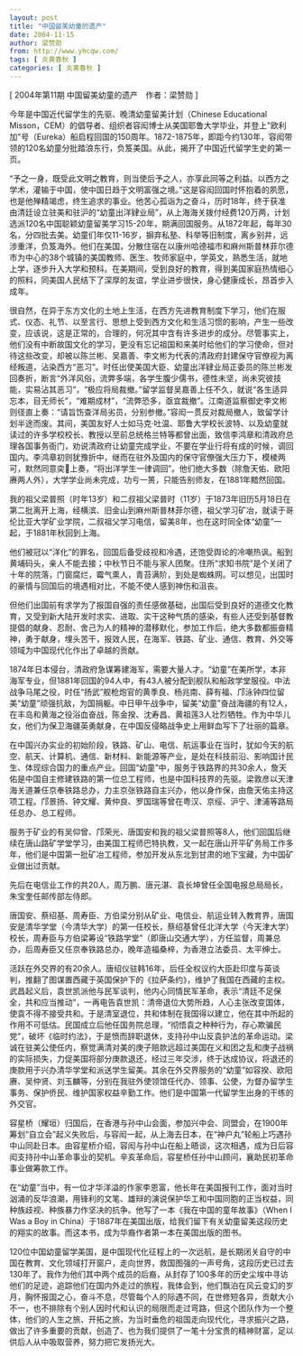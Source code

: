 ```yaml
---
layout: post
title: "中国留美幼童的遗产"
date: 2004-11-15
author: 梁赞勋
from: http://www.yhcqw.com/
tags: [ 炎黄春秋 ]
categories: [ 炎黄春秋 ]
---
```



[ 2004年第11期 中国留美幼童的遗产　作者：梁赞勋 ]

今年是中国近代留学生的先驱、晚清幼童留美计划（Chinese Educational 
Misson，CEM）的倡导者、组织者容闳博士从美国耶鲁大学毕业，并登上"欧利加"号（Eureka）船启程回国的150周年。1872-1875年，即距今约130年，容闳带领的120名幼童分批踏浪东行，负笈美国。从此，揭开了中国近代留学生史的第一页。


“予之一身，既受此文明之教育，则当使后予之人，亦享此同等之利益。以西方之学术，灌输于中国，使中国日趋于文明富强之境。”这是容闳回国时怀抱着的夙愿，也是他殚精竭虑，终生追求的事业。他苦心孤诣为之奋斗，历时18年，终于获准由清廷设立驻美和驻沪的“幼童出洋肄业局”，从上海海关拨付经费120万两，计划选派120名中国聪颖幼童留美学习15-20年，期满回国服务。从1872年起，每年30名，分四批去美。幼童们年仅11-16岁，摒弃私塾、科举等旧制度，离乡别井，远涉重洋，负笈海外。他们在美国，分散住宿在以康州哈德福市和麻州斯普林菲尔德市为中心的38个城镇的美国教师、医生、牧师家庭中，学英文，熟悉生活，就地上学，逐步升入大学和预科。在美期间，受到良好的教育，得到美国家庭热情细心的照料，同美国人民结下了深厚的友谊，学业进步很快，身心健康成长，昂首步入成年。


很自然，在异于东方文化的土地上生活，在西方先进教育制度下学习，他们在服式、仪态、礼节、以至言行、思想上受到西方文化和生活习惯的影响，产生一些改变，应该说，这是正常的，合理的，何况其中含有许多进步的成分。尽管事实上，他们没有中断故国文化的学习，更没有忘记祖国和来美时给他们的学习使命，但对待这些改变，却被以陈兰彬、吴嘉善、李文彬为代表的清政府封建保守官僚视为离经叛道，沾染西方“恶习”。时任出使美国大臣、幼童出洋肄业局正委员的陈兰彬发回奏折，断言“外洋风俗，流弊多端，各学生腹少儒书，德性未坚，尚未究彼技能，实易沾其恶习”，“极应将局裁撤。”留学监督吴嘉善上任不久，就说“各生适异忘本，目无师长”，“难期成材”，“流弊恐多，亟宜裁撤”。江南道监察御史李文彬则径直上奏：“请旨饬查洋局劣员，分别参撤。”容闳一贯反对裁局撤人，致留学计划半途而废。其间，美国友好人士如马克·吐温、耶鲁大学校长波特、以及幼童就读过的许多学校校长、教授以至前总统格兰特等都曾出面，致信李鸿章和清政府总理各国事务衙门，劝说清政府让幼童完成学业，不要在学业行将有成的时候，调回国内。李鸿章初则犹豫折中，继而在驻外及国内的保守官僚强大压力下，模棱两可，默然同意奕上奏，“将出洋学生一律调回”。他们绝大多数（除詹天佑、欧阳赓两人外），大学学业尚未完成，功亏一篑，只能告别师友，在1881年黯然回国。


我的祖父梁普照（时年13岁）和二叔祖父梁普时（11岁）于1873年旧历5月18日在第二批离开上海，经横滨、旧金山到麻州斯普林菲尔德，祖父学习矿冶，就读于哥伦比亚大学矿业学院，二叔祖父学习电信，留美8年，也在这时同全体“幼童”一起，于1881年秋回到上海。


他们被冠以“洋化”的罪名，回国后备受歧视和冷遇，还饱受舆论的冷嘲热讽。船到黄埔码头，亲人不能去接；中秋节日不能与家人团聚。住所“求知书院”是个关闭了十年的院落，门窗腐烂，霉气熏人，青苔满阶，到处是蜘蛛网。可以想见，出国时的豪情与回国后的境遇相对比，不能不使人感到神伤和沮丧。


但他们出国前有求学为了报国自强的责任感做基础，出国后受到良好的道德文化教育，又受到新大陆开发时求实、进取、实干这种气质的感染，有些人还受到基督教提倡的献身、忍耐、舍己为人的精神的潜移默化，参加工作后，绝大多数都振奋精神，勇于献身，埋头苦干，报效人民，在海军、铁路、矿业、通信、教育、外交等领域为中国现代化作出了卓越的贡献。


1874年日本侵台，清政府急谋筹建海军，需要大量人才。“幼童”在美所学，本非海军专业，但1881年回国的94人中，有43人被分配到舰队和船政学堂服役。中法战争马尾之役，时任“扬武”舰枪炮官的黄季良、杨兆南、薛有福、邝泳钟四位留美“幼童”顽强抗敌，为国捐躯。中日甲午战争中，留美“幼童”奋战海疆的有12人，在丰岛和黄海之役浴血奋战，陈金揆、沈寿昌、黄祖莲3人壮烈牺牲。作为中华儿女，他们为保卫海疆英勇献身，在中国反侵略战争史上用鲜血写下了壮丽的篇章。


在中国兴办实业的初始阶段，铁路、矿山、电信、航运事业在当时，犹如今天的航空、航天、计算机、通信、新材料、新能源等产业，是处在科技前沿、影响国计民生、体现综合国力的重点产业。回国“幼童”中，服务于铁路界的共30余人，詹天佑是中国自主修建铁路的第一位总工程师，也是中国科技界的先驱。梁敦彦以天津海关道兼任京奉铁路总办，力主京张铁路自主兴办，他以身作保，由詹天佑主持这项工程。邝景扬、钟文耀、黄仲良、罗国瑞等曾在粤汉、京绥、沪宁、津浦等路局任总办、总工程师。


服务于矿业的有吴仰曾、邝荣光、唐国安和我的祖父梁普照等8人，他们回国后继续在唐山路矿学堂学习，由美国工程师巴特执教，又一起在唐山开平矿务局工作多年，他们是中国第一批矿冶工程师，参加开发从东北到甘肃的地下宝藏，为中国矿业做出过贡献。

先后在电信业工作的共20人，周万鹏、唐元湛、袁长坤曾任全国电报总局局长，朱宝奎任邮传部左侍郎。


唐国安、蔡绍基、周寿臣、方伯梁分别从矿业、电信业、航运业转入教育界，唐国安是清华学堂（今清华大学）的第一任校长，蔡绍基曾任北洋大学（今天津大学）校长，周寿臣与方伯梁筹设“铁路学堂”（即唐山交通大学），方任监督，周兼总办，后周寿臣又任京奉铁路总办，晚年造福桑梓，为香港立法委员、太平绅士。


活跃在外交界的有20余人。唐绍仪驻韩16年，后任全权议约大臣赴印度与英谈判，推翻了图谋置西藏于英国保护下的《拉萨条约》，维护了我国在西藏的主权。武昌起义后，袁世凯派他与民军谈判，他内心同情民军革命，表示“清廷不足保全，共和应当推动”，一再电告袁世凯：清帝退位大势所趋，人心主张改变国体，使袁不得不接受共和。于是清室退位，共和体制在我国得以建立，他在其中所起的作用不可低估。民国成立后他任国务院总理，“彻悟袁之种种行为，存心欺骗民党”，破坏《临时约法》，于是愤而辞职退休，支持孙中山反袁护法的革命运动。梁诚在驻美公使任内，察觉满清对美的庚子赔款远超过美国在义和团之乱和庚子战祸的实际损失，力促美国将部分庚款退还，经过三年交涉，终于达成协议，将退还的庚款用于兴办清华学堂和派送学生留美。其余在外交界服务的“幼童”如容揆、欧阳赓、吴仲贤、刘玉麟等，分别在我驻外使领馆任代办、领事、公使，为督办留学生事务、保护侨民、维护国家权益辛勤工作。他们是中国第一代留学生出身的干练的外交官。


容星桥（耀垣）归国后，在香港与孙中山会面，参加兴中会、同盟会，在1900年筹划“自立会”起义失败后，与容闳一起，从上海去日本，在“神户丸”轮船上巧遇孙中山同赴日本。由容星桥介绍，容闳与孙中山在船上晤谈，这次相遇，成为日后容闳支持孙中山革命事业的契机。辛亥革命后，容星桥任孙中山顾问，襄助民初革命事业做筹款工作。


在“幼童”当中，有一位才华洋溢的作家李恩富，他长年在美国报刊工作，面对当时汹涌的反华浪潮，用锋利的文笔、雄辩的演说保护华工和中国同胞的正当权益，同种族歧视、种族暴力作坚决的抗争。他写了一本《我在中国的童年故事》（When 
I Was a Boy in China）于1887年在美国出版，给我们留下有关幼童留美这段历史的翔实的故事。而这本书，成为华裔作者第一本在美国出版的图书。


120位中国幼童留学美国，是中国现代化征程上的一次远航，是长期闭关自守的中国在教育、文化领域打开窗户，走向世界，救国图强的一声号角，这段历史已过去130年了。我作为他们其中两个成员的后裔，从封存了100多年的历史尘埃中寻访他们的足迹，追踪他们在国内外走过的旅程，我体会到，他们飘泊在风云变幻的岁月，胸怀报国之心，奋斗不息，尽管每个人的际遇不同，在世修短各异，贡献大小不一，也不排除有个别人因时代和认识的局限而走过弯路，但这个团队作为一个整体，他们的人生之旅、开拓之旅，为当时垂危的祖国走向现代化，寻求振兴之路，做出了许多重要的贡献，创造了、也为我们提供了一笔十分宝贵的精神财富，足以供后人从中吸取营养，努力把它发扬光大。


